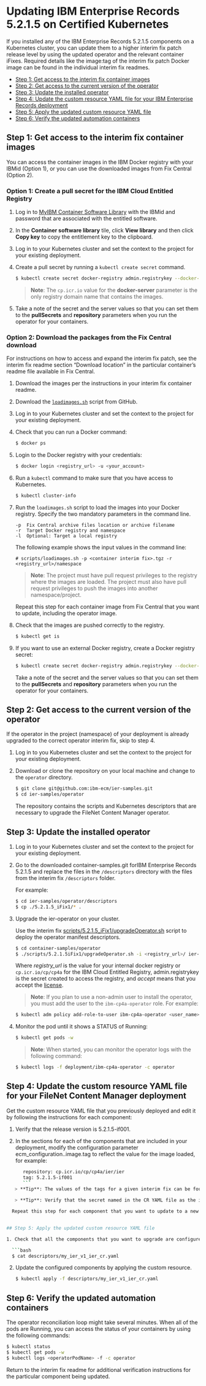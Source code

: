 # Updating IBM Enterprise Records 5.2.1.5 on Certified Kubernetes

If you installed any of the IBM Enterprise Records 5.2.1.5 components on a Kubernetes cluster, you can update them to a higher interim fix patch release level by using the updated operator and the relevant container iFixes. Required details like the image:tag of the interim fix patch Docker image can be found in the individual interim fix readmes.

- [Step 1: Get access to the interim fix container images](iFixesUpdate.md#step-1-get-access-to-the-interim-fix-container-images)
- [Step 2: Get access to the current version of the operator](iFixesUpdate.md#step-2-get-access-to-the-current-version-of-the-operator)
- [Step 3: Update the installed operator](iFixesUpdate.md#step-3-update-the-installed-operator)
- [Step 4: Update the custom resource YAML file for your IBM Enterprise Records deployment](iFixesUpdate.md#step-4-update-the-custom-resource-yaml-file-for-your-filenet-content-manager-deployment)
- [Step 5: Apply the updated custom resource YAML file](iFixesUpdate.md#step-5-apply-the-updated-custom-resource-yaml-file)
- [Step 6: Verify the updated automation containers](iFixesUpdate.md#step-6-verify-the-updated-automation-containers)

##  Step 1: Get access to the interim fix container images

You can access the container images in the IBM Docker registry with your IBMid (Option 1), or you can use the downloaded images from Fix Central (Option 2).

### Option 1: Create a pull secret for the IBM Cloud Entitled Registry

1. Log in to [MyIBM Container Software Library](https://myibm.ibm.com/products-services/containerlibrary) with the IBMid and password that are associated with the entitled software.

2. In the **Container software library** tile, click **View library** and then click **Copy key** to copy the entitlement key to the clipboard.

3. Log in to your Kubernetes cluster and set the context to the project for your existing deployment.

4. Create a pull secret by running a `kubectl create secret` command.
   ```bash
   $ kubectl create secret docker-registry admin.registrykey --docker-server=cp.icr.io --docker-username=iamapikey --docker-password="<API_KEY_GENERATED>" --docker-email=user@foo.com
   ```

   > **Note**: The `cp.icr.io` value for the **docker-server** parameter is the only registry domain name that contains the images.

5. Take a note of the secret and the server values so that you can set them to the **pullSecrets** and **repository** parameters when you run the operator for your containers.

### Option 2: Download the packages from the Fix Central download

For instructions on how to access and expand the interim fix patch, see the interim fix readme section “Download location” in the particular container’s readme file available in Fix Central.

1. Download the images per the instructions in your interim fix container readme.
2. Download the [`loadimages.sh`](../../scripts/loadimages.sh) script from GitHub.
3. Log in to your Kubernetes cluster and set the context to the project for your existing deployment.
4. Check that you can run a Docker command:
   ```bash
   $ docker ps
   ```
5. Login to the Docker registry with your credentials:
   ```bash
   $ docker login <registry_url> -u <your_account>
   ```
6. Run a `kubectl` command to make sure that you have access to Kubernetes.
   ```bash
   $ kubectl cluster-info
   ```
7. Run the `loadimages.sh` script to load the images into your Docker registry. Specify the two mandatory parameters in the command line.

   ```
   -p  Fix Central archive files location or archive filename
   -r  Target Docker registry and namespace
   -l  Optional: Target a local registry
   ```

   The following example shows the input values in the command line:

   ```
   # scripts/loadimages.sh -p <container interim fix>.tgz -r <registry_url>/namespace
   ```

   > **Note**: The project must have pull request privileges to the registry where the images are loaded. The project must also have pull request privileges to push the images into another namespace/project.
  
   Repeat this step for each container image from Fix Central that you want to update, including the operator image.

8. Check that the images are pushed correctly to the registry.
   ```bash
   $ kubectl get is
   ```

9. If you want to use an external Docker registry, create a Docker registry secret:
   ```bash
   $ kubectl create secret docker-registry admin.registrykey --docker-server=<registry_url> --docker-username=<your_account> --docker-password=<your_password> --docker-email=<your_email>
   ```
   Take a note of the secret and the server values so that you can set them to the **pullSecrets** and **repository** parameters when you run the operator for your containers.


## Step 2: Get access to the current version of the operator

If the operator in the project (namespace) of your deployment is already upgraded to the correct operator interim fix, skip to step 4.

1. Log in to you Kubernetes cluster and set the context to the project for your existing deployment.

2. Download or clone the repository on your local machine and change to the `operator` directory. 
   ```bash
   $ git clone git@github.com:ibm-ecm/ier-samples.git
   $ cd ier-samples/operator
   ```
   The repository contains the scripts and Kubernetes descriptors that are necessary to upgrade the FileNet Content Manager operator.


## Step 3: Update the installed operator

1. Log in to your Kubernetes cluster and set the context to the project for your existing deployment.

2. Go to the downloaded container-samples.git forIBM Enterprise Records 5.2.1.5 and replace the files in the `/descriptors` directory with the files from the interim fix `/descriptors` folder.

   For example:
   ```bash
   $ cd ier-samples/operator/descriptors
   $ cp ./5.2.1.5_iFix1/* . 
   ```   
3. Upgrade the ier-operator on your cluster.

   Use the interim fix [scripts/5.2.1.5_iFix1/upgradeOperator.sh](../../scripts/upgradeOperator.sh) script to deploy the operator manifest descriptors.
   ```bash
   $ cd container-samples/operator
   $ ./scripts/5.2.1.5iFix1/upgradeOperator.sh -i <registry_url>/ ier-operator:5.2.1.5-if001 -p 'admin.registrykey' -a accept
   ```

   Where *registry_url* is the value for your internal docker registry or `cp.icr.io/cp/cp4a` for the IBM Cloud Entitled Registry,  admin.registrykey is the secret created to access the registry, and *accept* means that you accept the [license](../../LICENSE).

   > **Note**: If you plan to use a non-admin user to install the operator, you must add the user to the `ibm-cp4a-operator` role. For example:
   ```bash
   $ kubectl adm policy add-role-to-user ibm-cp4a-operator <user_name>
   ```   
4. Monitor the pod until it shows a STATUS of Running:
   ```bash
   $ kubectl get pods -w
   ```   
     > **Note**: When started, you can monitor the operator logs with the following command:
   ```bash
   $ kubectl logs -f deployment/ibm-cp4a-operator -c operator
   ```    

## Step 4: Update the custom resource YAML file for your FileNet Content Manager deployment

Get the custom resource YAML file that you previously deployed and edit it by following the instructions for each component:

1. Verify that the release version is 5.2.1.5-if001.

2. In the sections for each of the components that are included in your deployment, modify the configuration parameter ecm_configuration.<component>.image.tag to reflect the value for the image loaded, for example:

 ```bash
       repository: cp.icr.io/cp/cp4a/ier/ier
       tag: 5.2.1.5-if001
	   ```     
    > **Tip**: The values of the tags for a given interim fix can be found in the readme provided with that interim fix.
   
    > **Tip**: Verify that the secret named in the CR YAML file as the imagePullSecrets is valid. Note that the secret might be expired, in which case you must re-create the secret.

   Repeat this step for each component that you want to update to a new version.
   

## Step 5: Apply the updated custom resource YAML file

1. Check that all the components that you want to upgrade are configured with updated image tag values and so on.

   ```bash
   $ cat descriptors/my_ier_v1_ier_cr.yaml
   ```

2. Update the configured components by applying the custom resource.

   ```bash
   $ kubectl apply -f descriptors/my_ier_v1_ier_cr.yaml
   ```

## Step 6: Verify the updated automation containers

The operator reconciliation loop might take several minutes. When all of the pods are Running, you can access the status of your containers by using the following commands:
```bash
$ kubectl status
$ kubectl get pods -w
$ kubectl logs <operatorPodName> -f -c operator
```

Return to the interim fix readme for additional verification instructions for the particular component being updated.
